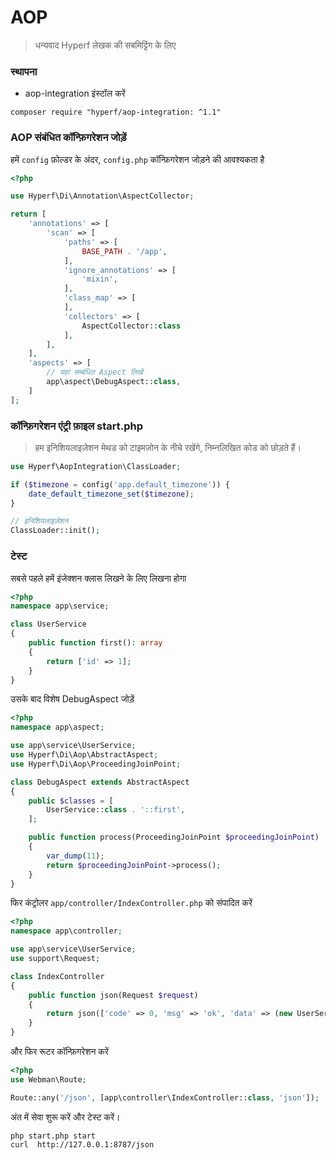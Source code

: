 # AOP

> धन्यवाद Hyperf लेखक की सबमिट्टिंग के लिए

### स्थापना

- aop-integration इंस्टॉल करें

```shell
composer require "hyperf/aop-integration: ^1.1"
```

### AOP संबंधित कॉन्फ़िगरेशन जोड़ें

हमें `config` फ़ोल्डर के अंदर, `config.php` कॉन्फ़िगरेशन जोड़ने की आवश्यकता है

```php
<?php

use Hyperf\Di\Annotation\AspectCollector;

return [
    'annotations' => [
        'scan' => [
            'paths' => [
                BASE_PATH . '/app',
            ],
            'ignore_annotations' => [
                'mixin',
            ],
            'class_map' => [
            ],
            'collectors' => [
                AspectCollector::class
            ],
        ],
    ],
    'aspects' => [
        // यहां सम्बंधित Aspect लिखें
        app\aspect\DebugAspect::class,
    ]
];

```

### कॉन्फ़िगरेशन एंट्री फ़ाइल start.php

> हम इनिशियलाइज़ेशन मेथड को टाइमज़ोन के नीचे रखेंगे, निम्नलिखित कोड को छोड़ते हैं।

```php
use Hyperf\AopIntegration\ClassLoader;

if ($timezone = config('app.default_timezone')) {
    date_default_timezone_set($timezone);
}

// इनिशियलाइज़ेशन
ClassLoader::init();
```

### टेस्ट

सबसे पहले हमें इंजेक्शन क्लास लिखने के लिए लिखना होगा

```php
<?php
namespace app\service;

class UserService
{
    public function first(): array
    {
        return ['id' => 1];
    }
}
```

उसके बाद विशेष DebugAspect जोड़ें

```php
<?php
namespace app\aspect;

use app\service\UserService;
use Hyperf\Di\Aop\AbstractAspect;
use Hyperf\Di\Aop\ProceedingJoinPoint;

class DebugAspect extends AbstractAspect
{
    public $classes = [
        UserService::class . '::first',
    ];

    public function process(ProceedingJoinPoint $proceedingJoinPoint)
    {
        var_dump(11);
        return $proceedingJoinPoint->process();
    }
}
```

फिर कंट्रोलर `app/controller/IndexController.php` को संपादित करें

```php
<?php
namespace app\controller;

use app\service\UserService;
use support\Request;

class IndexController
{
    public function json(Request $request)
    {
        return json(['code' => 0, 'msg' => 'ok', 'data' => (new UserService())->first()]);
    }
}
```

और फिर रूटर कॉन्फ़िगरेशन करें

```php
<?php
use Webman\Route;

Route::any('/json', [app\controller\IndexController::class, 'json']);
```

अंत में सेवा शुरू करें और टेस्ट करें।

```shell
php start.php start
curl  http://127.0.0.1:8787/json
```
